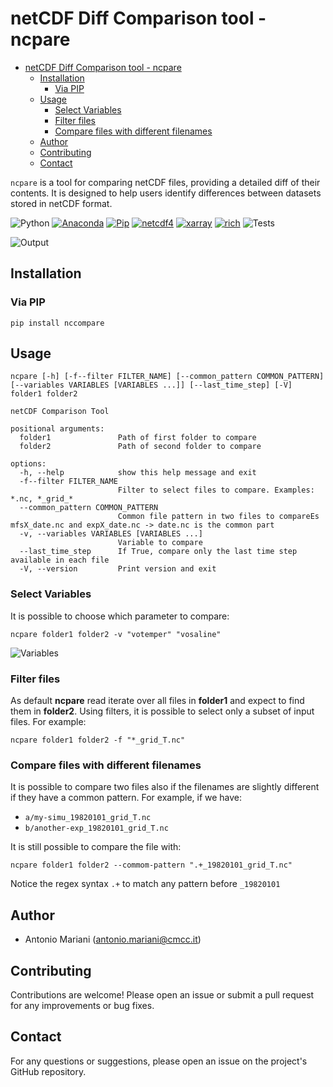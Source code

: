 # netCDF Diff Comparison tool - ncpare

<!-- TOC -->
* [netCDF Diff Comparison tool - ncpare](#netcdf-diff-comparison-tool---ncpare)
  * [Installation](#installation)
    * [Via PIP](#via-pip)
  * [Usage](#usage)
    * [Select Variables](#select-variables)
    * [Filter files](#filter-files)
    * [Compare files with different filenames](#compare-files-with-different-filenames)
  * [Author](#author)
  * [Contributing](#contributing)
  * [Contact](#contact)
<!-- TOC -->

`ncpare` is a tool for comparing netCDF files, providing a detailed diff of their contents. It is designed to help users
identify differences between datasets stored in netCDF format.

![Python](https://img.shields.io/badge/Python->3.10-blue.svg)
[![Anaconda](https://img.shields.io/badge/conda->22.11.1-green.svg)](https://anaconda.org/)
[![Pip](https://img.shields.io/badge/pip->19.0.3-brown.svg)](https://pypi.org/project/pip/)
[![netcdf4](https://img.shields.io/badge/netcdf4-1.7.1.post1-brown.svg)](https://pypi.org/project/pip/)
[![xarray](https://img.shields.io/badge/xarray-2024.6.0-brown.svg)](https://pypi.org/project/pip/)
[![rich](https://img.shields.io/badge/rich-13.7.1-brown.svg)](https://github.com/Textualize/rich?tab=readme-ov-file)
![Tests](https://img.shields.io/badge/coverage-0%25-red)

![Output](docs/output.png)

## Installation

### Via PIP

```shell
pip install nccompare
```

## Usage

```shell
ncpare [-h] [-f--filter FILTER_NAME] [--common_pattern COMMON_PATTERN] [--variables VARIABLES [VARIABLES ...]] [--last_time_step] [-V] folder1 folder2

netCDF Comparison Tool

positional arguments:
  folder1               Path of first folder to compare
  folder2               Path of second folder to compare

options:
  -h, --help            show this help message and exit
  -f--filter FILTER_NAME
                        Filter to select files to compare. Examples: *.nc, *_grid_*
  --common_pattern COMMON_PATTERN
                        Common file pattern in two files to compareEs mfsX_date.nc and expX_date.nc -> date.nc is the common part
  -v, --variables VARIABLES [VARIABLES ...]
                        Variable to compare
  --last_time_step      If True, compare only the last time step available in each file
  -V, --version         Print version and exit

```

### Select Variables

It is possible to choose which parameter to compare:

```shell
ncpare folder1 folder2 -v "votemper" "vosaline"
```

![Variables](docs/variables.png)


### Filter files

As default **ncpare** read iterate over all files in **folder1** and expect to find them in **folder2**. Using filters,
it is possible to select only a subset of input files. For example:

```shell
ncpare folder1 folder2 -f "*_grid_T.nc"
```

### Compare files with different filenames

It is possible to compare two files also if the filenames are slightly different if they have a common pattern.
For example, if we have:

* `a/my-simu_19820101_grid_T.nc`
* `b/another-exp_19820101_grid_T.nc`

It is still possible to compare the file with:
```shell
ncpare folder1 folder2 --commom-pattern ".+_19820101_grid_T.nc"
```

Notice the regex syntax `.+` to match any pattern before `_19820101`

## Author

- Antonio Mariani (antonio.mariani@cmcc.it)

## Contributing
Contributions are welcome! Please open an issue or submit a pull request for any improvements or bug fixes.

## Contact
For any questions or suggestions, please open an issue on the project's GitHub repository.
